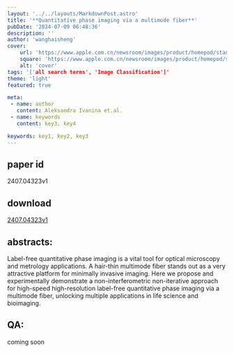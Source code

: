 ```yaml
---
layout: '../../layouts/MarkdownPost.astro'
title: '**Quantitative phase imaging via a multimode fiber**'
pubDate: '2024-07-09 06:48:36'
description: ''
author: 'wanghaisheng'
cover:
    url: 'https://www.apple.com.cn/newsroom/images/product/homepod/standard/Apple-HomePod-hero-230118_big.jpg.large_2x.jpg'
    square: 'https://www.apple.com.cn/newsroom/images/product/homepod/standard/Apple-HomePod-hero-230118_big.jpg.large_2x.jpg'
    alt: 'cover'
tags: '['all search terms', 'Image Classification']' 
theme: 'light'
featured: true

meta:
 - name: author
   content: Aleksandra Ivanina et.al.
 - name: keywords
   content: key3, key4

keywords: key1, key2, key3
---
```


## paper id
2407.04323v1
## download
[2407.04323v1](http://arxiv.org/abs/2407.04323v1)
## abstracts:
Label-free quantitative phase imaging is a vital tool for optical microscopy and metrology applications. A hair-thin multimode fiber stands out as a very attractive platform for minimally invasive imaging. Here we propose and experimentally demonstrate a non-interferometric non-iterative approach for high-speed high-resolution label-free quantitative phase imaging via a multimode fiber, unlocking multiple applications in life science and bioimaging.
## QA:
coming soon
